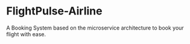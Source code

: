 # FlightPulse-Airline
A Booking System based on the microservice architecture to book your flight with ease.
